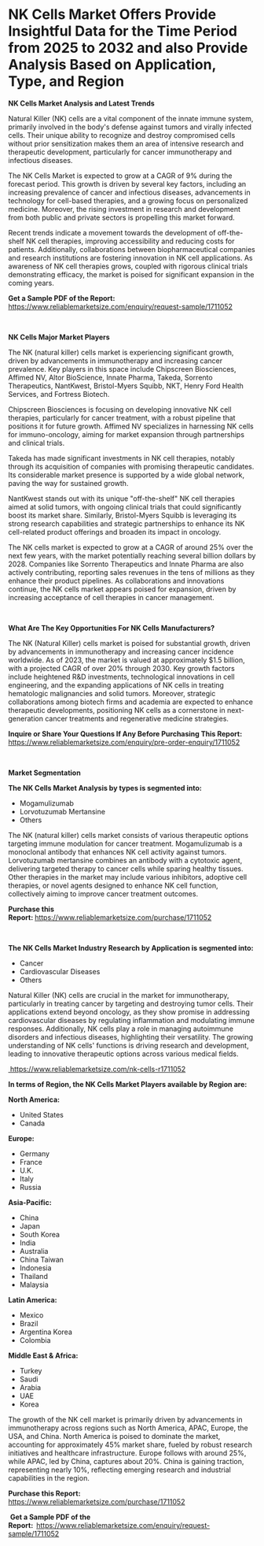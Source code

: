 <p><h1>NK Cells Market Offers Provide Insightful Data for the Time Period from 2025 to 2032 and also Provide Analysis Based on Application, Type, and Region</h1></p><p><strong>NK Cells Market Analysis and Latest Trends</strong></p>
<p><p>Natural Killer (NK) cells are a vital component of the innate immune system, primarily involved in the body's defense against tumors and virally infected cells. Their unique ability to recognize and destroy compromised cells without prior sensitization makes them an area of intensive research and therapeutic development, particularly for cancer immunotherapy and infectious diseases.</p><p>The NK Cells Market is expected to grow at a CAGR of 9% during the forecast period. This growth is driven by several key factors, including an increasing prevalence of cancer and infectious diseases, advancements in technology for cell-based therapies, and a growing focus on personalized medicine. Moreover, the rising investment in research and development from both public and private sectors is propelling this market forward.</p><p>Recent trends indicate a movement towards the development of off-the-shelf NK cell therapies, improving accessibility and reducing costs for patients. Additionally, collaborations between biopharmaceutical companies and research institutions are fostering innovation in NK cell applications. As awareness of NK cell therapies grows, coupled with rigorous clinical trials demonstrating efficacy, the market is poised for significant expansion in the coming years.</p></p>
<p><strong>Get a Sample PDF of the Report:&nbsp;</strong> <a href="https://www.reliablemarketsize.com/enquiry/request-sample/1711052?utm_campaign=2640&utm_medium=2&utm_source=Github&utm_content=ia&utm_term=19042025&utm_id=nk-cells">https://www.reliablemarketsize.com/enquiry/request-sample/1711052</a></p>
<p>&nbsp;</p>
<p><strong>NK Cells Major Market Players</strong></p>
<p><p>The NK (natural killer) cells market is experiencing significant growth, driven by advancements in immunotherapy and increasing cancer prevalence. Key players in this space include Chipscreen Biosciences, Affimed NV, Altor BioScience, Innate Pharma, Takeda, Sorrento Therapeutics, NantKwest, Bristol-Myers Squibb, NKT, Henry Ford Health Services, and Fortress Biotech.</p><p>Chipscreen Biosciences is focusing on developing innovative NK cell therapies, particularly for cancer treatment, with a robust pipeline that positions it for future growth. Affimed NV specializes in harnessing NK cells for immuno-oncology, aiming for market expansion through partnerships and clinical trials.</p><p>Takeda has made significant investments in NK cell therapies, notably through its acquisition of companies with promising therapeutic candidates. Its considerable market presence is supported by a wide global network, paving the way for sustained growth.</p><p>NantKwest stands out with its unique "off-the-shelf" NK cell therapies aimed at solid tumors, with ongoing clinical trials that could significantly boost its market share. Similarly, Bristol-Myers Squibb is leveraging its strong research capabilities and strategic partnerships to enhance its NK cell-related product offerings and broaden its impact in oncology.</p><p>The NK cells market is expected to grow at a CAGR of around 25% over the next few years, with the market potentially reaching several billion dollars by 2028. Companies like Sorrento Therapeutics and Innate Pharma are also actively contributing, reporting sales revenues in the tens of millions as they enhance their product pipelines. As collaborations and innovations continue, the NK cells market appears poised for expansion, driven by increasing acceptance of cell therapies in cancer management.</p></p>
<p>&nbsp;</p>
<p><strong>What Are The Key Opportunities For NK Cells Manufacturers?</strong></p>
<p><p>The NK (Natural Killer) cells market is poised for substantial growth, driven by advancements in immunotherapy and increasing cancer incidence worldwide. As of 2023, the market is valued at approximately $1.5 billion, with a projected CAGR of over 20% through 2030. Key growth factors include heightened R&D investments, technological innovations in cell engineering, and the expanding applications of NK cells in treating hematologic malignancies and solid tumors. Moreover, strategic collaborations among biotech firms and academia are expected to enhance therapeutic developments, positioning NK cells as a cornerstone in next-generation cancer treatments and regenerative medicine strategies.</p></p>
<p><strong>Inquire or Share Your Questions If Any Before Purchasing This Report:</strong> <a href="https://www.reliablemarketsize.com/enquiry/pre-order-enquiry/1711052?utm_campaign=2640&utm_medium=2&utm_source=Github&utm_content=ia&utm_term=19042025&utm_id=nk-cells">https://www.reliablemarketsize.com/enquiry/pre-order-enquiry/1711052</a></p>
<p>&nbsp;</p>
<p><strong>Market Segmentation</strong></p>
<p><strong>The NK Cells Market Analysis by types is segmented into:</strong></p>
<p><ul><li>Mogamulizumab</li><li>Lorvotuzumab Mertansine</li><li>Others</li></ul></p>
<p><p>The NK (natural killer) cells market consists of various therapeutic options targeting immune modulation for cancer treatment. Mogamulizumab is a monoclonal antibody that enhances NK cell activity against tumors. Lorvotuzumab mertansine combines an antibody with a cytotoxic agent, delivering targeted therapy to cancer cells while sparing healthy tissues. Other therapies in the market may include various inhibitors, adoptive cell therapies, or novel agents designed to enhance NK cell function, collectively aiming to improve cancer treatment outcomes.</p></p>
<p><strong>Purchase this Report:&nbsp;</strong><a href="https://www.reliablemarketsize.com/purchase/1711052?utm_campaign=2640&utm_medium=2&utm_source=Github&utm_content=ia&utm_term=19042025&utm_id=nk-cells">https://www.reliablemarketsize.com/purchase/1711052</a></p>
<p>&nbsp;</p>
<p><strong>The NK Cells Market Industry Research by Application is segmented into:</strong></p>
<p><ul><li>Cancer</li><li>Cardiovascular Diseases</li><li>Others</li></ul></p>
<p><p>Natural Killer (NK) cells are crucial in the market for immunotherapy, particularly in treating cancer by targeting and destroying tumor cells. Their applications extend beyond oncology, as they show promise in addressing cardiovascular diseases by regulating inflammation and modulating immune responses. Additionally, NK cells play a role in managing autoimmune disorders and infectious diseases, highlighting their versatility. The growing understanding of NK cells' functions is driving research and development, leading to innovative therapeutic options across various medical fields.</p></p>
<p><a href="https://www.reliablemarketsize.com/nk-cells-r1711052?utm_campaign=2640&utm_medium=2&utm_source=Github&utm_content=ia&utm_term=19042025&utm_id=nk-cells">&nbsp;https://www.reliablemarketsize.com/nk-cells-r1711052</a></p>
<p><strong>In terms of Region, the NK Cells Market Players available by Region are:</strong></p>
<p>
    <p> <strong> North America: </strong>
        <ul>
            <li>United States</li>
            <li>Canada</li>
        </ul>
        </p> 
    <p> <strong> Europe: </strong>
        <ul>
            <li>Germany</li>
            <li>France</li>
            <li>U.K.</li>
            <li>Italy</li>
            <li>Russia</li>
        </ul>
        </p> 
    <p> <strong> Asia-Pacific: </strong>
        <ul>
            <li>China</li>
            <li>Japan</li>
            <li>South Korea</li>
            <li>India</li>
            <li>Australia</li>
            <li>China Taiwan</li>
            <li>Indonesia</li>
            <li>Thailand</li>
            <li>Malaysia</li>
        </ul>
        </p> 
    <p> <strong> Latin America: </strong>
        <ul>
            <li>Mexico</li>
            <li>Brazil</li>
            <li>Argentina Korea</li>
            <li>Colombia</li>
        </ul>
        </p> 
    <p> <strong> Middle East & Africa: </strong>
        <ul>
            <li>Turkey</li>
            <li>Saudi</li>
            <li>Arabia</li>
            <li>UAE</li>
            <li>Korea</li>
        </ul>
    </p>
    </p>
<p><p>The growth of the NK cell market is primarily driven by advancements in immunotherapy across regions such as North America, APAC, Europe, the USA, and China. North America is poised to dominate the market, accounting for approximately 45% market share, fueled by robust research initiatives and healthcare infrastructure. Europe follows with around 25%, while APAC, led by China, captures about 20%. China is gaining traction, representing nearly 10%, reflecting emerging research and industrial capabilities in the region.</p></p>
<p><strong>Purchase this Report: </strong><a href="https://www.reliablemarketsize.com/purchase/1711052?utm_campaign=2640&utm_medium=2&utm_source=Github&utm_content=ia&utm_term=19042025&utm_id=nk-cells">https://www.reliablemarketsize.com/purchase/1711052</a></p>
<p>&nbsp;<strong>Get a Sample PDF of the Report:&nbsp;&nbsp;</strong><a href="https://www.reliablemarketsize.com/enquiry/request-sample/1711052?utm_campaign=2640&utm_medium=2&utm_source=Github&utm_content=ia&utm_term=19042025&utm_id=nk-cells">https://www.reliablemarketsize.com/enquiry/request-sample/1711052</a></p>
<p><strong></strong></p>
<p><p></p><p></p><p></p></p>